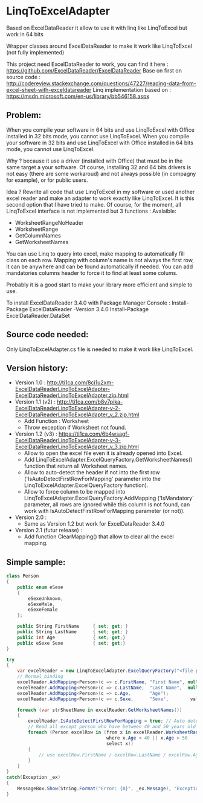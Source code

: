 # LinqToExcelAdapter
Based on ExcelDataReader it allow to use it with linq like LinqToExcel but work in 64 bits

Wrapper classes around ExcelDataReader to make it work like LinqToExcel (not fully implemented)

This project need ExcelDataReader to work, you can find it here : https://github.com/ExcelDataReader/ExcelDataReader
Base on first on source code : http://codereview.stackexchange.com/questions/47227/reading-data-from-excel-sheet-with-exceldatareader
Linq implementation based on : https://msdn.microsoft.com/en-us/library/bb546158.aspx

Problem:
---------
When you compile your software in 64 bits and use LinqToExcel with Office installed in 32 bits mode, you cannot use LinqToExcel.
When you compile your software in 32 bits and use LinqToExcel with Office installed in 64 bits mode, you cannot use LinqToExcel.

Why ? because it use a driver (installed with Office) that must be in the same target a your software.
Of course, installing 32 and 64 bits drivers is not easy (there are some workaroud) and not always possible (in compagny for example), or
for public users.

Idea ? Rewrite all code that use LinqToExcel in my software or used another excel reader and make an adapter to work exactly like LinqToExcel.
It is this second option that I have tried to make.
Of course, for the moment, all LinqToExcel interface is not implemented but 3 functions :
Avalaible:
- WorksheetRangeNoHeader
- WorksheetRange
- GetColumnNames
- GetWorksheetNames

You can use Linq to query into excel, make mapping to automatically fill class on each row.
Mapping with column's name is not always the first row, it can be anywhere and can be found automatically if needed.
You can add mandatories columns header to force it to find at least some colums.

Probably it is a good start to make your library more efficient and simple to use.

To install ExcelDataReader 3.4.0 with Package Manager Console :
   Install-Package ExcelDataReader -Version 3.4.0
   Install-Package ExcelDataReader.DataSet

Source code needed:
-------------------
Only LinqToExcelAdapter.cs file is needed to make it work like LinqToExcel.

Version history:
---------------
* Version 1.0      : http://ti1ca.com/8ci1u2xm-ExcelDataReaderLinqToExcelAdapter-ExcelDataReaderLinqToExcelAdapter.zip.html
* Version 1.1 (v2) : http://ti1ca.com/b8v7pika-ExcelDataReaderLinqToExcelAdapter-v-2-ExcelDataReaderLinqToExcelAdapter_v_2.zip.html
    * Add Function : Worksheet
    * Throw exception if Worksheet not found.
* Version 1.2 (v3) : https://ti1ca.com/6b4wsagf-ExcelDataReaderLinqToExcelAdapter-v-3-ExcelDataReaderLinqToExcelAdapter_v_3.zip.html
    * Allow to open the excel file even it is already opened into Excel.
    * Add LinqToExcelAdapter.ExcelQueryFactory.GetWorksheetNames() function that return all Worksheet names.
    * Allow to auto-detect the header if not into the first row ('IsAutoDetectFirstRowForMapping' parameter into the LinqToExcelAdapter.ExcelQueryFactory function).
    * Allow to force column to be mapped into LinqToExcelAdapter.ExcelQueryFactory.AddMapping ('IsMandatory' parameter, all rows are ignored while this column is not found, can work with IsAutoDetectFirstRowForMapping parameter (or not)).
* Version 2.0 : 
   * Same as Version 1.2 but work for ExcelDataReader 3.4.0
* Version 2.1 (futur release) : 
   * Add function ClearMapping() that allow to clear all the excel mapping.


Simple sample:
---------------
```c#
class Person
{
    public enum eSexe
    {
        eSexeUnknown,
        eSexeMale,
        eSexeFemale
    };

    public String FirstName     { set; get; }
    public String LastName      { set; get; }
    public int Age              { set; get;}
    public eSexe Sexe           { set; get;}
}

try
{
    var excelReader = new LinqToExcelAdapter.ExcelQueryFactory("<file path>");
    // Normal binding
    excelReader.AddMapping<Person>(c => c.FirstName, "First Name", null);
    excelReader.AddMapping<Person>(c => c.LastName,  "Last Name",  null, true); // Name colmumn is mandatory
    excelReader.AddMapping<Person>(c => c.Age,       "Age");
    excelReader.AddMapping<Person>(c => c.Sexe,      "Sexe",        value => (value.ToUpper() == "M") ? Person.eSexe.eSexeMale : (value.ToUpper() == "F" ? Person.eSexe.eSexeFemale : Person.eSexe.eSexeUnknown));

    foreach (var strSheetName in excelReader.GetWorksheetNames())
    {
        excelReader.IsAutoDetectFirstRowForMapping = true; // Auto detect columns if not int the first row (optionnal)
        // Read all except person who have between 40 and 50 years old
        foreach (Person excelRow in (from x in excelReader.WorksheetRange<Person>(String.Format("A{0}",iHeaderBeginAt),"AZ65535","DataSheet")
                                     where x.Age < 40 || x.Age > 50
                                     select x))
        {
            // use excelRow.FirstName / excelRow.LastName / excelRow.Age / excelRow.Sexe
        }
    }
}
catch(Exception _ex)
{
    MessageBox.Show(String.Format("Error: {0}", _ex.Message), "Exception", MessageBoxButtons.OK, MessageBoxIcon.Error);
}
```
